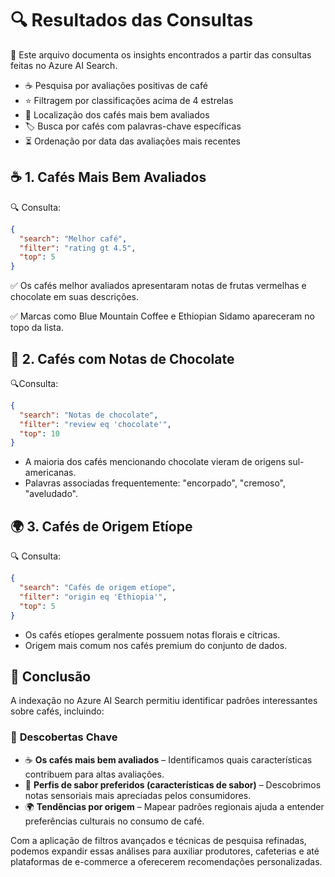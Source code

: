 # 🔍 Resultados das Consultas

📄 Este arquivo documenta os insights encontrados a partir das consultas feitas no Azure AI Search.

- ☕ Pesquisa por avaliações positivas de café
- ⭐ Filtragem por classificações acima de 4 estrelas
- 📍 Localização dos cafés mais bem avaliados
- 🏷️ Busca por cafés com palavras-chave específicas
- ⏳ Ordenação por data das avaliações mais recentes

## ☕ 1. Cafés Mais Bem Avaliados

🔍 Consulta:

```json
{
  "search": "Melhor café",
  "filter": "rating gt 4.5",
  "top": 5
}
```
✅ Os cafés melhor avaliados apresentaram notas de frutas vermelhas e chocolate em suas descrições.

✅ Marcas como Blue Mountain Coffee e Ethiopian Sidamo apareceram no topo da lista.

## 🍫 2. Cafés com Notas de Chocolate

🔍Consulta:

```json
{
  "search": "Notas de chocolate",
  "filter": "review eq 'chocolate'",
  "top": 10
}
```

- A maioria dos cafés mencionando chocolate vieram de origens sul-americanas. 
- Palavras associadas frequentemente: "encorpado", "cremoso", "aveludado".

## 🌍 3. Cafés de Origem Etíope

🔍 Consulta:

```json
{
  "search": "Cafés de origem etíope",
  "filter": "origin eq 'Ethiopia'",
  "top": 5
}
```

- Os cafés etíopes geralmente possuem notas florais e cítricas. 
- Origem mais comum nos cafés premium do conjunto de dados.

## 📌 Conclusão 

A indexação no Azure AI Search permitiu identificar padrões interessantes sobre cafés, incluindo:

### 🔎 **Descobertas Chave**  
- ☕ **Os cafés mais bem avaliados** – Identificamos quais características contribuem para altas avaliações.  
- 🍫 **Perfis de sabor preferidos (características de sabor)** – Descobrimos notas sensoriais mais apreciadas pelos consumidores.  
- 🌍 **Tendências por origem** – Mapear padrões regionais ajuda a entender preferências culturais no consumo de café.  

Com a aplicação de filtros avançados e técnicas de pesquisa refinadas, podemos expandir essas análises para auxiliar produtores, cafeterias e até plataformas de e-commerce a oferecerem recomendações personalizadas.  

